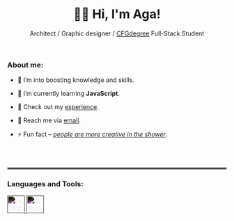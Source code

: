<h1 align="center">👋🏻 Hi, I'm Aga!  </h1>
<p align="center">Architect / Graphic designer / <a href="https://github.com/CFGer">CFGdegree</a> Full-Stack Student</p><br>

<h3 align="left">About me:</h3>

- 🔭 I’m into boosting knowledge and skills.

- 🌱 I’m currently learning **JavaScript**.

- 📄 Check out my [experience](https://www.agthiel.de).

- 💬 Reach me via [email](mailto:ag.thiel.arc@gmail.com?subject=[GitHub]%20Outreach).

- ⚡ Fun fact – <ins>*people are more creative in the shower*</ins>.

<!--<h3 align="left">Connect with me:</h3>
<p align="left">
<a href="https://discord.gg/Aga#4386" target="blank"><img align="center" src="https://raw.githubusercontent.com/rahuldkjain/github-profile-readme-generator/master/src/images/icons/Social/discord.svg" alt="Aga#4386" height="30" width="40" /></a>
</p> -->
<br><br>

<hr style="border:2px solid gray">

<h3 align="left">Languages and Tools:</h3>
<p align="left">
  <a href="https://www.w3schools.com/cs/" target="_blank" rel="noreferrer">
    <img src="https://www.svgrepo.com/show/305920/csharp.svg" alt="csharp" width="40" height="40" style="filter: invert(1);" />
  </a>
  <a href="https://www.python.org" target="_blank" rel="noreferrer">
    <img src="https://upload.wikimedia.org/wikipedia/commons/d/d3/Python_icon_%28black_and_white%29.svg" alt="python" width="40" height="40" style="filter: invert(1);" />
  </a>
  <!-- Add more SVG icons here -->
</p>


<!--<h3 align="left">Support:</h3>
<p><a href="https://www.buymeacoffee.com/https://www.buymeacoffee.com/aginsideout"> <img align="left" src="https://cdn.buymeacoffee.com/buttons/v2/default-yellow.png" height="50" width="210" alt="https://www.buymeacoffee.com/aginsideout" /></a></p> -->

<br><br>

